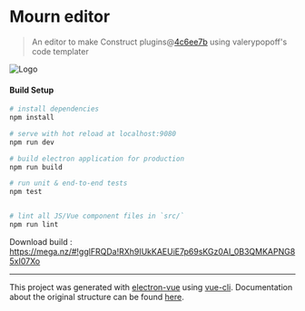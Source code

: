 # Mourn editor

> An editor to make Construct plugins@[4c6ee7b](https://github.com/SimulatedGREG/electron-vue/tree/4c6ee7bf4f9b4aa647a22ec1c1ca29c2e59c3645) using valerypopoff's code templater

![Logo](https://github.com/skymen/MournEditor/blob/master/src/renderer/assets/logo.png)

#### Build Setup

``` bash
# install dependencies
npm install

# serve with hot reload at localhost:9080
npm run dev

# build electron application for production
npm run build

# run unit & end-to-end tests
npm test


# lint all JS/Vue component files in `src/`
npm run lint

```

Download build : https://mega.nz/#!gglFRQDa!RXh9IUkKAEUiE7p69sKGz0AI_0B3QMKAPNG85xI07Xo

---

This project was generated with [electron-vue](https://github.com/SimulatedGREG/electron-vue) using [vue-cli](https://github.com/vuejs/vue-cli). Documentation about the original structure can be found [here](https://simulatedgreg.gitbooks.io/electron-vue/content/index.html).
